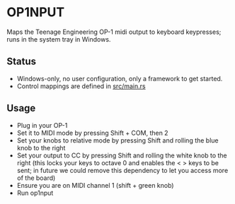 # OP1NPUT

Maps the Teenage Engineering OP-1 midi output to keyboard keypresses; runs in the system tray in Windows.

## Status
- Windows-only, no user configuration, only a framework to get started.
- Control mappings are defined in [src/main.rs](./src/main.rs)

## Usage
- Plug in your OP-1
- Set it to MIDI mode by pressing Shift + COM, then 2
- Set your knobs to relative mode by pressing Shift and rolling the blue knob to the right
- Set your output to CC by pressing Shift and rolling the white knob to the right (this locks your keys to octave 0 and enables the < > keys to be sent; in future we could remove this dependency to let you access more of the board)
- Ensure you are on MIDI channel 1 (shift + green knob)
- Run op1nput